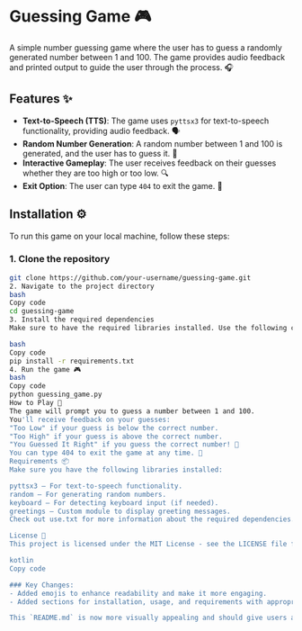 
# Guessing Game 🎮

A simple number guessing game where the user has to guess a randomly generated number between 1 and 100. The game provides audio feedback and printed output to guide the user through the process. 🎧

## Features ✨

- **Text-to-Speech (TTS)**: The game uses `pyttsx3` for text-to-speech functionality, providing audio feedback. 🗣️
- **Random Number Generation**: A random number between 1 and 100 is generated, and the user has to guess it. 🎲
- **Interactive Gameplay**: The user receives feedback on their guesses whether they are too high or too low. 🔍
- **Exit Option**: The user can type `404` to exit the game. 🚪

## Installation ⚙️

To run this game on your local machine, follow these steps:

### 1. Clone the repository

```bash
git clone https://github.com/your-username/guessing-game.git
2. Navigate to the project directory
bash
Copy code
cd guessing-game
3. Install the required dependencies
Make sure to have the required libraries installed. Use the following command to install the necessary packages:

bash
Copy code
pip install -r requirements.txt
4. Run the game 🎮
bash
Copy code
python guessing_game.py
How to Play 🎯
The game will prompt you to guess a number between 1 and 100.
You'll receive feedback on your guesses:
"Too Low" if your guess is below the correct number.
"Too High" if your guess is above the correct number.
"You Guessed It Right" if you guess the correct number! 🎉
You can type 404 to exit the game at any time. 🛑
Requirements 📦
Make sure you have the following libraries installed:

pyttsx3 – For text-to-speech functionality.
random – For generating random numbers.
keyboard – For detecting keyboard input (if needed).
greetings – Custom module to display greeting messages.
Check out use.txt for more information about the required dependencies.

License 📜
This project is licensed under the MIT License - see the LICENSE file for details.

kotlin
Copy code

### Key Changes:
- Added emojis to enhance readability and make it more engaging.
- Added sections for installation, usage, and requirements with appropriate emojis.

This `README.md` is now more visually appealing and should give users a better understanding of your project in a
